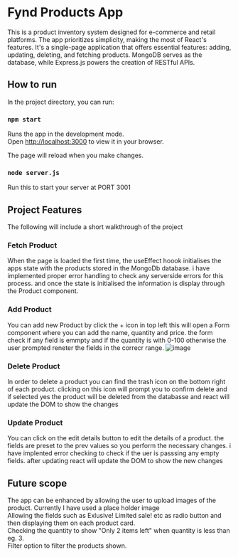 # Fynd Products App

This is a product inventory system designed for e-commerce and retail platforms. The app prioritizes simplicity, making the most of React's features. It's a single-page application that offers essential features: adding, updating, deleting, and fetching products. MongoDB serves as the database, while Express.js powers the creation of RESTful APIs. 

## How to run

In the project directory, you can run:

### `npm start`

Runs the app in the development mode.\
Open [http://localhost:3000](http://localhost:3000) to view it in your browser.

The page will reload when you make changes.

### `node server.js`

Run this to start your server at PORT 3001

## Project Features

The following will include a short walkthrough of the project

### Fetch Product
When the page is loaded the first time, the useEffect hoook initialises the apps state with the products stored in the MongoDb database. i have implemented proper error handling to check any serverside errors for this process. and once the state is initialised the information is display through the Product component.

### Add Product
You can add new Product by click the + icon in top left
this will open a Form component where you can add the name, quantity and price.
the form check if any field is emmpty and if the quantity is with 0-100 otherwise the user prompted reneter the fields in the correcr range.
![image](https://github.com/gauravsidana241/Fynd-Products-App/assets/92263871/5690f53a-c92e-406c-b89d-1428686f92b4)

### Delete Product
In order to delete a product you can find the trash icon on the bottom right of each product. clicking on this icon will prompt you to confirm delete and if selected yes the product will be deleted from the databasse and react will update the DOM to show the changes

### Update Product
You can click on the edit details button to edit the details of a product. the fields are preset to the prev values so you perform the necessary changes. i have implented error checking to check if the uer is passsing any empty fields. after updating react will update the DOM to show the new changes

## Future scope
The app can be enhanced by allowing the user to upload images of the product. Currently I have used a place holder image\
Allowing the fields such as Exlusive! Limited sale! etc as radio button and then displaying them on each product card.\
Checking the quantity to show "Only 2 items left" when quantity is less than eg. 3.\
Filter option to filter the products shown.
